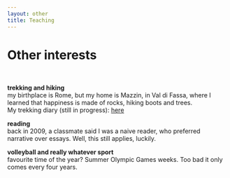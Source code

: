 ```yaml
---
layout: other
title: Teaching
---
```


<h1 class = "pageTitle"> Other interests </h1>
<br>

<b> trekking and hiking </b>  <br>
my birthplace is Rome, but my home is Mazzin, in Val di Fassa,  where I learned that happiness is made of rocks, hiking boots and trees.  
My trekking diary (still in progress): <a href="https://www.outdooractive.com/en/list/previously-completed/236171773/?share=%7Ezslfacyz%244ossqr9d">here</a> 


<b> reading </b> <br>
back in 2009, a classmate said I was a naive reader, who preferred narrative over essays. Well, this still applies, luckily. 


<b> volleyball and really whatever sport </b> <br>
favourite time of the year?  Summer Olympic Games weeks. Too bad it only comes every four years. 
